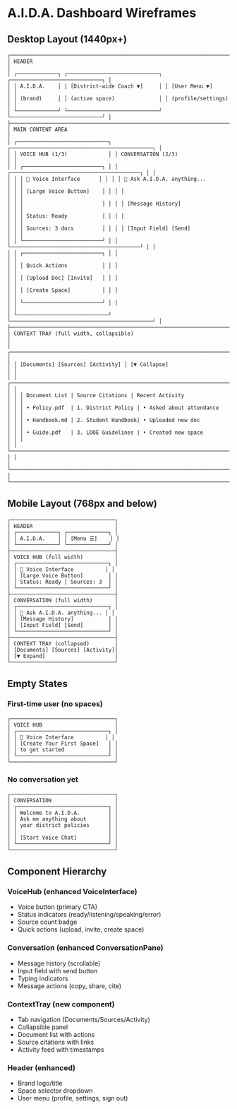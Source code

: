 # A.I.D.A. Dashboard Wireframes

## Desktop Layout (1440px+)

```
┌─────────────────────────────────────────────────────────────────────────────────┐
│ HEADER                                                                          │
│ ┌─────────────┐ ┌─────────────────────────────┐ ┌─────────────────────────────┐ │
│ │ A.I.D.A.    │ │ [District-wide Coach ▼]     │ │ [User Menu ▼]              │ │
│ │ (brand)     │ │ (active space)              │ │ (profile/settings)         │ │
│ └─────────────┘ └─────────────────────────────┘ └─────────────────────────────┘ │
├─────────────────────────────────────────────────────────────────────────────────┤
│ MAIN CONTENT AREA                                                               │
│ ┌─────────────────────────────┐ ┌─────────────────────────────────────────────┐ │
│ │ VOICE HUB (1/3)             │ │ CONVERSATION (2/3)                          │ │
│ │ ┌─────────────────────────┐ │ │ ┌─────────────────────────────────────────┐ │ │
│ │ │ 🎤 Voice Interface      │ │ │ │ 💬 Ask A.I.D.A. anything...             │ │ │
│ │ │ [Large Voice Button]    │ │ │ │                                         │ │ │
│ │ │                         │ │ │ │ [Message History]                       │ │ │
│ │ │ Status: Ready           │ │ │ │                                         │ │ │
│ │ │ Sources: 3 docs         │ │ │ │ [Input Field] [Send]                    │ │ │
│ │ └─────────────────────────┘ │ │ └─────────────────────────────────────────┘ │ │
│ │ ┌─────────────────────────┐ │ │                                             │ │
│ │ │ Quick Actions           │ │ │                                             │ │
│ │ │ [Upload Doc] [Invite]   │ │ │                                             │ │
│ │ │ [Create Space]          │ │ │                                             │ │
│ │ └─────────────────────────┘ │ │                                             │ │
│ └─────────────────────────────┘ └─────────────────────────────────────────────┘ │
├─────────────────────────────────────────────────────────────────────────────────┤
│ CONTEXT TRAY (full width, collapsible)                                         │
│ ┌─────────────────────────────────────────────────────────────────────────────┐ │
│ │ [Documents] [Sources] [Activity] │ [▼ Collapse]                            │ │
│ │ ┌─────────────────────────────────────────────────────────────────────────┐ │ │
│ │ │ Document List | Source Citations | Recent Activity                     │ │ │
│ │ │ • Policy.pdf  | 1. District Policy | • Asked about attendance          │ │ │
│ │ │ • Handbook.md | 2. Student Handbook| • Uploaded new doc                 │ │ │
│ │ │ • Guide.pdf   | 3. LDOE Guidelines | • Created new space               │ │ │
│ │ └─────────────────────────────────────────────────────────────────────────┘ │ │
│ └─────────────────────────────────────────────────────────────────────────────┘ │
└─────────────────────────────────────────────────────────────────────────────────┘
```

## Mobile Layout (768px and below)

```
┌─────────────────────────────────┐
│ HEADER                          │
│ ┌─────────────┐ ┌─────────────┐ │
│ │ A.I.D.A.    │ │ [Menu ☰]    │ │
│ └─────────────┘ └─────────────┘ │
├─────────────────────────────────┤
│ VOICE HUB (full width)          │
│ ┌─────────────────────────────┐ │
│ │ 🎤 Voice Interface          │ │
│ │ [Large Voice Button]        │ │
│ │ Status: Ready | Sources: 3  │ │
│ └─────────────────────────────┘ │
├─────────────────────────────────┤
│ CONVERSATION (full width)       │
│ ┌─────────────────────────────┐ │
│ │ 💬 Ask A.I.D.A. anything... │ │
│ │ [Message History]           │ │
│ │ [Input Field] [Send]        │ │
│ └─────────────────────────────┘ │
├─────────────────────────────────┤
│ CONTEXT TRAY (collapsed)        │
│ [Documents] [Sources] [Activity]│
│ [▼ Expand]                      │
└─────────────────────────────────┘
```

## Empty States

### First-time user (no spaces)
```
┌─────────────────────────────────┐
│ VOICE HUB                       │
│ ┌─────────────────────────────┐ │
│ │ 🎤 Voice Interface          │ │
│ │ [Create Your First Space]   │ │
│ │ to get started              │ │
│ └─────────────────────────────┘ │
└─────────────────────────────────┘
```

### No conversation yet
```
┌─────────────────────────────────┐
│ CONVERSATION                    │
│ ┌─────────────────────────────┐ │
│ │ Welcome to A.I.D.A.         │ │
│ │ Ask me anything about       │ │
│ │ your district policies      │ │
│ │                             │ │
│ │ [Start Voice Chat]          │ │
│ └─────────────────────────────┘ │
└─────────────────────────────────┘
```

## Component Hierarchy

### VoiceHub (enhanced VoiceInterface)
- Voice button (primary CTA)
- Status indicators (ready/listening/speaking/error)
- Source count badge
- Quick actions (upload, invite, create space)

### Conversation (enhanced ConversationPane)
- Message history (scrollable)
- Input field with send button
- Typing indicators
- Message actions (copy, share, cite)

### ContextTray (new component)
- Tab navigation (Documents/Sources/Activity)
- Collapsible panel
- Document list with actions
- Source citations with links
- Activity feed with timestamps

### Header (enhanced)
- Brand logo/title
- Space selector dropdown
- User menu (profile, settings, sign out)
